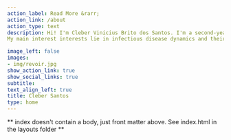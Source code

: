 ```yaml
---
action_label: Read More &rarr;
action_link: /about
action_type: text
description: Hi! I'm Cleber Vinicius Brito dos Santos. I'm a second-year doctorate student in Epidemiology at the [Instituto de Medicina Social](https://https://www.ims.uerj.br) at the [State University of Rio de Janeiro (UERJ)](https://www.uerj.br), under the joint supervision of [Cláudio José Struchiner] (https://scholar.google.com/citations?user=kVh9mCwAAAAJ&hl=pt-BR&oi=ao) and [Guilherme Loureiro Werneck](https://scholar.google.com/citations?user=UK-Di5gAAAAJ&hl=pt-BR&oi=ao). 
My main interest interests lie in infectious disease dynamics and their determinants, specially zoonosis, vector-borne and air-borne diseases. 

image_left: false
images:
- img/revoir.jpg
show_action_link: true
show_social_links: true
subtitle: 
text_align_left: true
title: Cleber Santos
type: home
---
```


** index doesn't contain a body, just front matter above.
See index.html in the layouts folder **
